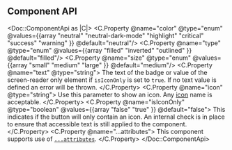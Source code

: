 ## Component API

<Doc::ComponentApi as |C|>
  <C.Property @name="color" @type="enum" @values={{array "neutral" "neutral-dark-mode" "highlight" "critical" "success" "warning" }} @default="neutral"/>
  <C.Property @name="type" @type="enum" @values={{array "filled" "inverted" "outlined" }} @default="filled"/>
  <C.Property @name="size" @type="enum" @values={{array "small" "medium" "large" }} @default="medium"/>
  <C.Property @name="text" @type="string">
    The text of the badge or value of the screen-reader only element if `isIconOnly` is set to `true`. If no text value is defined an error will be thrown.
  </C.Property>
  <C.Property @name="icon" @type="string">
    Use this parameter to show an icon. Any [icon](/icons/library) name is acceptable.
  </C.Property>
  <C.Property @name="isIconOnly" @type="boolean" @values={{array "false" "true" }} @default="false">
    This indicates if the button will only contain an icon. An internal check is in place to ensure that accessible text is still applied to the component.
  </C.Property>
  <C.Property @name="...attributes">
    This component supports use of [`...attributes`](https://guides.emberjs.com/release/in-depth-topics/patterns-for-components/#toc_attribute-ordering).
  </C.Property>
</Doc::ComponentApi>
